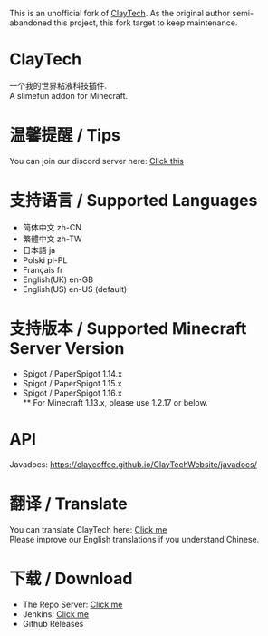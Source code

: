 This is an unofficial fork of [ClayTech](https://github.com/ClayCoffee/ClayTech). As the original author semi-abandoned this project, this fork target to keep maintenance.
# ClayTech

一个我的世界粘液科技插件.  
A slimefun addon for Minecraft.

# 温馨提醒 / Tips

You can join our discord server here: [Click this](https://discord.gg/sbNKCCs)

# 支持语言 / Supported Languages

* 简体中文 zh-CN
* 繁體中文 zh-TW
* 日本語 ja
* Polski pl-PL
* Français fr
* English(UK) en-GB
* English(US) en-US (default)

# 支持版本 / Supported Minecraft Server Version

* Spigot / PaperSpigot 1.14.x
* Spigot / PaperSpigot 1.15.x
* Spigot / PaperSpigot 1.16.x  
  ** For Minecraft 1.13.x, please use 1.2.17 or below.

# API

Javadocs: https://claycoffee.github.io/ClayTechWebsite/javadocs/

# 翻译 / Translate

You can translate ClayTech here: [Click me](https://gitlocalize.com/repo/4241)  
Please improve our English translations if you understand Chinese.

# 下载 / Download

* The Repo Server: [Click me](https://thebusybiscuit.github.io/builds/ClayCoffee/ClayTech/)
* Jenkins: [Click me](http://build.claycoffee.cn:8688/job/ClayTech/)
* Github Releases

